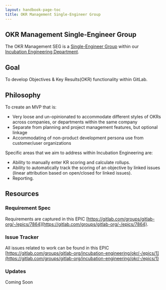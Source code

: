 ```yaml
---
layout: handbook-page-toc
title: OKR Management Single-Engineer Group
---
```


## OKR Management Single-Engineer Group

The OKR Management SEG is a [Single-Engineer Group](/company/team/structure/#single-engineer-groups) within our [Incubation Engineering Department](/handbook/engineering/incubation/).

## Goal
To develop Objectives & Key Results(OKR) functionality within GitLab.


## Philosophy
To create an MVP that is:

* Very loose and un-opinionated to accommodate different styles of OKRs across companies, or departments within the same company
* Separate from planning and project management features, but optional linkage
* Accommodating of non-product development persona use from customer/user organizations

Specific areas that we aim to address within Incubation Engineering are:

* Ability to manually enter KR scoring and calculate rollups. 
* Ability to automatically track the scoring of an objective by linked issues (linear attribution based on open/closed for linked issues).
* Reporting.

## Resources

### Requirement Spec 
Requirements are captured in this EPIC  [https://gitlab.com/groups/gitlab-org/-/epics/7864](https://gitlab.com/groups/gitlab-org/-/epics/7864).

### Issue Tracker
All issues related to work can be found in this EPIC [https://gitlab.com/groups/gitlab-org/incubation-engineering/okr/-/epics/1](https://gitlab.com/groups/gitlab-org/incubation-engineering/okr/-/epics/1)

### Updates
Coming Soon

